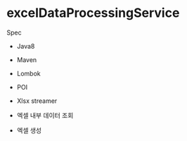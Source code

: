 # excelDataProcessingService

Spec
- Java8
- Maven
- Lombok
- POI
- Xlsx streamer

- 엑셀 내부 데이터 조회
- 엑셀 생성
